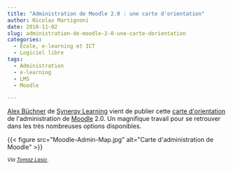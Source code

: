 ```yaml
---
title: "Administration de Moodle 2.0 : une carte d'orientation"
author: Nicolas Martignoni
date: 2010-11-02
slug: administration-de-moodle-2-0-une-carte-dorientation
categories:
  - École, e-learning et ICT
  - Logiciel libre
tags:
  - Administration
  - e-learning
  - LMS
  - Moodle

---
```

[Alex Büchner][1] de [Synergy Learning][2] vient de publier cette [carte d'orientation][3] de l'administration de [Moodle][4] 2.0. Un magnifique travail pour se retrouver dans les très nombreuses options disponibles.

{{< figure src="Moodle-Admin-Map.jpg" alt="Carte d'administration de Moodle" >}}

<small>_Via [Tomaz Lasic][6]._</small>

 [1]: https://twitter.com/mcbuchner
 [2]: https://www.synergy-learning.com/
 [3]: http://www.synergy-learning.com/blog/moodle/the-moodle-2-0-administration-map/
 [4]: https://moodle.org/
 [5]: https://www.synergy-learning.com/docs/Moodle2_Admin_Map.pdf
 [6]: https://twitter.com/lasic

<!--more-->
